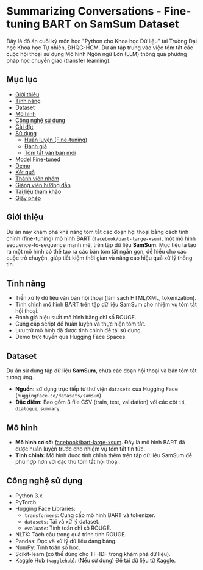 # Summarizing Conversations - Fine-tuning BART on SamSum Dataset

Đây là đồ án cuối kỳ môn học "Python cho Khoa học Dữ liệu" tại Trường Đại học Khoa học Tự nhiên, ĐHQG-HCM. Dự án tập trung vào việc tóm tắt các cuộc hội thoại sử dụng Mô hình Ngôn ngữ Lớn (LLM) thông qua phương pháp học chuyển giao (transfer learning).

## Mục lục

- [Giới thiệu](#giới-thiệu)
- [Tính năng](#tính-năng)
- [Dataset](#dataset)
- [Mô hình](#mô-hình)
- [Công nghệ sử dụng](#công-nghệ-sử-dụng)
- [Cài đặt](#cài-đặt)
- [Sử dụng](#sử-dụng)
  - [Huấn luyện (Fine-tuning)](#huấn-luyện-fine-tuning)
  - [Đánh giá](#đánh-giá)
  - [Tóm tắt văn bản mới](#tóm-tắt-văn-bản-mới)
- [Model Fine-tuned](#model-fine-tuned)
- [Demo](#demo)
- [Kết quả](#kết-quả)
- [Thành viên nhóm](#thành-viên-nhóm)
- [Giảng viên hướng dẫn](#giảng-viên-hướng-dẫn)
- [Tài liệu tham khảo](#tài-liệu-tham-khảo)
- [Giấy phép](#giấy-phép)

## Giới thiệu

Dự án này khám phá khả năng tóm tắt các đoạn hội thoại bằng cách tinh chỉnh (fine-tuning) mô hình BART (`facebook/bart-large-xsum`), một mô hình sequence-to-sequence mạnh mẽ, trên tập dữ liệu **SamSum**. Mục tiêu là tạo ra một mô hình có thể tạo ra các bản tóm tắt ngắn gọn, dễ hiểu cho các cuộc trò chuyện, giúp tiết kiệm thời gian và nâng cao hiệu quả xử lý thông tin.

## Tính năng

-   Tiền xử lý dữ liệu văn bản hội thoại (làm sạch HTML/XML, tokenization).
-   Tinh chỉnh mô hình BART trên tập dữ liệu SamSum cho nhiệm vụ tóm tắt hội thoại.
-   Đánh giá hiệu suất mô hình bằng chỉ số ROUGE.
-   Cung cấp script để huấn luyện và thực hiện tóm tắt.
-   Lưu trữ mô hình đã được tinh chỉnh để tái sử dụng.
-   Demo trực tuyến qua Hugging Face Spaces.

## Dataset

Dự án sử dụng tập dữ liệu **SamSum**, chứa các đoạn hội thoại và bản tóm tắt tương ứng.
-   **Nguồn:** sử dụng trực tiếp từ thư viện `datasets` của Hugging Face (`huggingface.co/datasets/samsum`).
-   **Đặc điểm:** Bao gồm 3 file CSV (train, test, validation) với các cột `id`, `dialogue`, `summary`.

## Mô hình

-   **Mô hình cơ sở:** [facebook/bart-large-xsum](https://huggingface.co/facebook/bart-large-xsum). Đây là mô hình BART đã được huấn luyện trước cho nhiệm vụ tóm tắt tin tức.
-   **Tinh chỉnh:** Mô hình được tinh chỉnh thêm trên tập dữ liệu SamSum để phù hợp hơn với đặc thù tóm tắt hội thoại.

## Công nghệ sử dụng

-   Python 3.x
-   PyTorch
-   Hugging Face Libraries:
    -   `transformers`: Cung cấp mô hình BART và tokenizer.
    -   `datasets`: Tải và xử lý dataset.
    -   `evaluate`: Tính toán chỉ số ROUGE.
-   NLTK: Tách câu trong quá trình tính ROUGE.
-   Pandas: Đọc và xử lý dữ liệu dạng bảng.
-   NumPy: Tính toán số học.
-   Scikit-learn (có thể dùng cho TF-IDF trong khám phá dữ liệu).
-   Kaggle Hub (`kagglehub`): (Nếu sử dụng) Để tải dữ liệu từ Kaggle.



